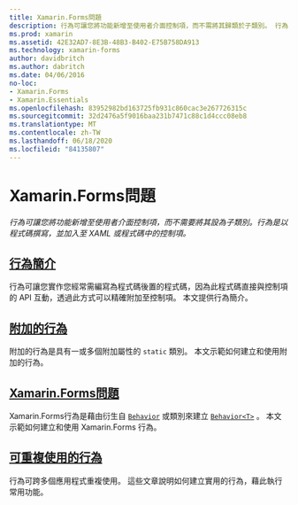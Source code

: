 ```yaml
---
title: Xamarin.Forms問題
description: 行為可讓您將功能新增至使用者介面控制項，而不需將其歸類於子類別。 行為以程式碼編寫，並以 XAML 或程式碼的形式新增至控制項。
ms.prod: xamarin
ms.assetid: 42E32AD7-8E3B-48B3-B402-E75B758DA913
ms.technology: xamarin-forms
author: davidbritch
ms.author: dabritch
ms.date: 04/06/2016
no-loc:
- Xamarin.Forms
- Xamarin.Essentials
ms.openlocfilehash: 83952982bd163725fb931c860cac3e267726315c
ms.sourcegitcommit: 32d2476a5f9016baa231b7471c88c1d4ccc08eb8
ms.translationtype: MT
ms.contentlocale: zh-TW
ms.lasthandoff: 06/18/2020
ms.locfileid: "84135807"
---
```

# <a name="xamarinforms-behaviors"></a>Xamarin.Forms問題

_行為可讓您將功能新增至使用者介面控制項，而不需要將其設為子類別。行為是以程式碼撰寫，並加入至 XAML 或程式碼中的控制項。_

## <a name="introduction-to-behaviors"></a>[行為簡介](introduction.md)

行為可讓您實作您經常需編寫為程式碼後置的程式碼，因為此程式碼直接與控制項的 API 互動，透過此方式可以精確附加至控制項。 本文提供行為簡介。

## <a name="attached-behaviors"></a>[附加的行為](attached.md)

附加的行為是具有一或多個附加屬性的 `static` 類別。 本文示範如何建立和使用附加的行為。

## <a name="xamarinforms-behaviorscreatingmd"></a>[Xamarin.Forms問題](creating.md)

Xamarin.Forms行為是藉由衍生自 [`Behavior`](xref:Xamarin.Forms.Behavior) 或類別來建立 [`Behavior<T>`](xref:Xamarin.Forms.Behavior`1) 。 本文示範如何建立和使用 Xamarin.Forms 行為。

## <a name="reusable-behaviors"></a>[可重複使用的行為](reusable/index.md)

行為可跨多個應用程式重複使用。 這些文章說明如何建立實用的行為，藉此執行常用功能。

